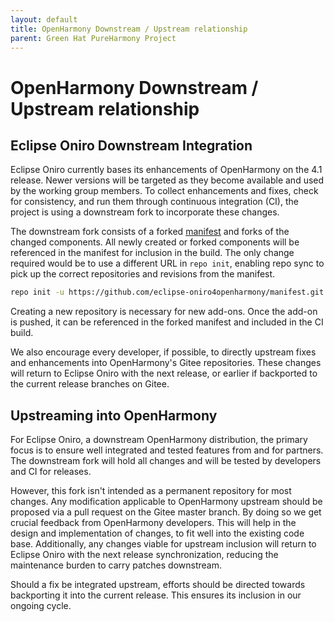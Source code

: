 ```yaml
---
layout: default
title: OpenHarmony Downstream / Upstream relationship
parent: Green Hat PureHarmony Project
---
```

# OpenHarmony Downstream / Upstream relationship

## Eclipse Oniro Downstream Integration

Eclipse Oniro currently bases its enhancements of OpenHarmony on the 4.1 release.
Newer versions will be targeted as they become available and used by the
working group members. To collect enhancements and fixes, check for consistency, and 
run them through continuous integration (CI), the project is using a downstream fork to 
incorporate these changes.

The downstream fork consists of a forked
[manifest](https://github.com/eclipse-oniro4openharmony/manifest) and forks of
the changed components. All newly created or forked components will be referenced 
in the manifest for inclusion in the build. The only change required would be to use a 
different URL in `repo init`, enabling repo sync to pick up the correct repositories 
and revisions from the manifest.

```bash
repo init -u https://github.com/eclipse-oniro4openharmony/manifest.git -b OpenHarmony-4.1-Release --no-repo-verify
```

Creating a new repository is necessary for new add-ons. Once the add-on is
pushed, it can be referenced in the forked manifest and included in the CI
build.

We also encourage every developer, if possible, to directly upstream fixes
and enhancements into OpenHarmony's Gitee repositories. These changes
will return to Eclipse Oniro with the next release, or earlier if backported
to the current release branches on Gitee.

## Upstreaming into OpenHarmony

For Eclipse Oniro, a downstream OpenHarmony distribution, the primary focus is to 
ensure  well integrated and tested features from and for partners. The
downstream fork will hold all changes and will be tested by developers and CI for
releases.

However, this fork isn't intended as a permanent repository for most changes. 
Any modification applicable to OpenHarmony upstream should be proposed 
via a pull request on the Gitee master branch. By doing so we get crucial
feedback from OpenHarmony developers. This will help in the design and
implementation of changes, to fit well into the existing code base. Additionally,
any changes viable for upstream inclusion will return to Eclipse Oniro with the next
release synchronization, reducing the maintenance burden to carry patches downstream.

Should a fix be integrated upstream, efforts should be directed towards backporting 
it into the current release. This ensures its inclusion in our ongoing cycle.
